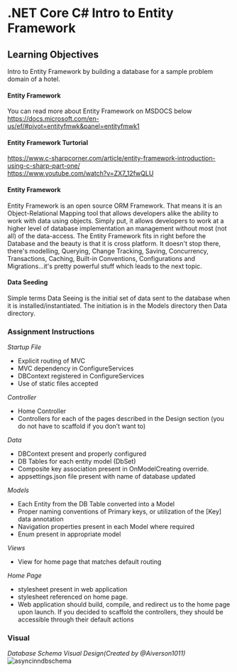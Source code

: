 # .NET Core C# Intro to Entity Framework

## Learning Objectives
Intro to Entity Framework by building a database for a sample problem domain of a hotel.</br>

#### Entity Framework
You can read more about Entity Framework on MSDOCS below </br>
https://docs.microsoft.com/en-us/ef/#pivot=entityfmwk&panel=entityfmwk1</br>

#### Entity Framework Turtorial
https://www.c-sharpcorner.com/article/entity-framework-introduction-using-c-sharp-part-one/</br>
https://www.youtube.com/watch?v=ZX7_12fwQLU</br>

#### Entity Framework
Entity Framework is an open source ORM Framework. That means it is an Object-Relational Mapping tool that allows developers alike the ability to work with data using objects. Simply put, it allows developers to work at a higher level of database implementation an management without most (not all) of the data-access. The Entity Framework fits in right before the Database and the beauty is that it is cross platform. It doesn't stop there, there's modelling, Querying, Change Tracking, Saving, Concurrency, Transactions, Caching, Built-in Conventions, Configurations and Migrations...it's pretty powerful stuff which leads to the next topic.

#### Data Seeding
Simple terms Data Seeing is the initial set of data sent to the database when it is installed/instantiated. The initiation is in the Models directory then Data directory.


### Assignment Instructions
_Startup File_
* Explicit routing of MVC
* MVC dependency in ConfigureServices
* DBContext registered in ConfigureServices
* Use of static files accepted

_Controller_
* Home Controller
* Controllers for each of the pages described in the Design section (you do not have to scaffold if you don’t want to)

_Data_
* DBContext present and properly configured
* DB Tables for each entity model (DbSet<T>)
* Composite key association present in OnModelCreating override.
* appsettings.json file present with name of database updated

_Models_
* Each Entity from the DB Table converted into a Model
* Proper naming conventions of Primary keys, or utilization of the [Key] data annotation
* Navigation properties present in each Model where required
* Enum present in appropriate model

_Views_
* View for home page that matches default routing

_Home Page_
* stylesheet present in web application
* stylesheet referenced on home page.
* Web application should build, compile, and redirect us to the home page upon launch. If you decided to scaffold the controllers, they should be accessible through their default actions

### Visual
_Database Schema Visual Design(Created by @Aiverson1011)_ 
![asyncinndbschema](https://user-images.githubusercontent.com/39015829/47542663-425d4100-d893-11e8-97ec-e747d1ef239f.jpg)
